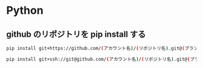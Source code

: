 # Python

## github のリポジトリを pip install する

```bash title="https"
pip install git+https://github.com/(アカウント名)/(リポジトリ名).git@(ブランチ名)
```

```bash title="ssh"
pip install git+ssh://git@github.com/(アカウント名)/(リポジトリ名).git@(ブランチ名)
```